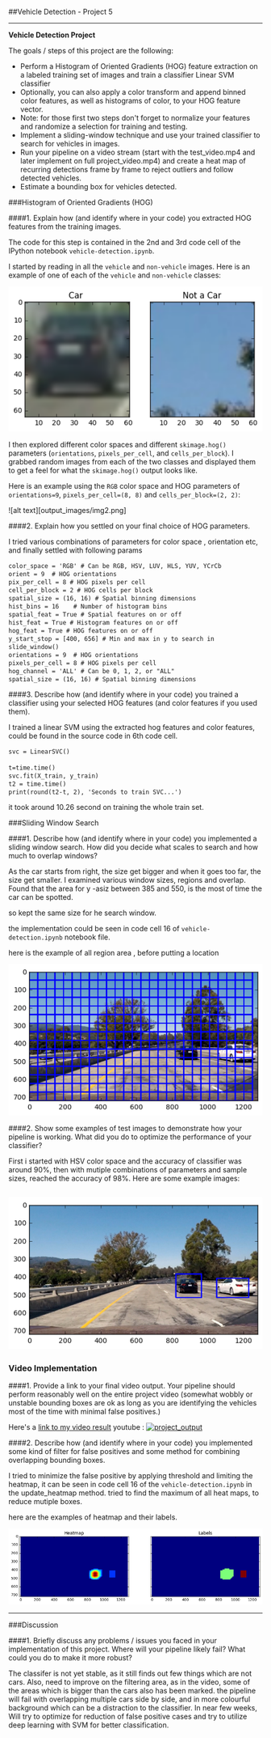 ##Vehicle Detection - Project 5


---

**Vehicle Detection Project**

The goals / steps of this project are the following:

* Perform a Histogram of Oriented Gradients (HOG) feature extraction on a labeled training set of images and train a classifier Linear SVM classifier
* Optionally, you can also apply a color transform and append binned color features, as well as histograms of color, to your HOG feature vector. 
* Note: for those first two steps don't forget to normalize your features and randomize a selection for training and testing.
* Implement a sliding-window technique and use your trained classifier to search for vehicles in images.
* Run your pipeline on a video stream (start with the test_video.mp4 and later implement on full project_video.mp4) and create a heat map of recurring detections frame by frame to reject outliers and follow detected vehicles.
* Estimate a bounding box for vehicles detected.




###Histogram of Oriented Gradients (HOG)

####1. Explain how (and identify where in your code) you extracted HOG features from the training images.

The code for this step is contained in the 2nd and 3rd code cell of the IPython notebook `vehicle-detection.ipynb`.  

I started by reading in all the `vehicle` and `non-vehicle` images.  Here is an example of one of each of the `vehicle` and `non-vehicle` classes:

![alt text](output_images/img-1.png)

I then explored different color spaces and different `skimage.hog()` parameters (`orientations`, `pixels_per_cell`, and `cells_per_block`).  I grabbed random images from each of the two classes and displayed them to get a feel for what the `skimage.hog()` output looks like.

Here is an example using the `RGB` color space and HOG parameters of `orientations=9`, `pixels_per_cell=(8, 8)` and `cells_per_block=(2, 2)`:


![alt text][output_images/img2.png]

####2. Explain how you settled on your final choice of HOG parameters.

I tried various combinations of parameters for color space , orientation etc, and finally settled with following params

```
color_space = 'RGB' # Can be RGB, HSV, LUV, HLS, YUV, YCrCb
orient = 9  # HOG orientations
pix_per_cell = 8 # HOG pixels per cell
cell_per_block = 2 # HOG cells per block
spatial_size = (16, 16) # Spatial binning dimensions
hist_bins = 16    # Number of histogram bins
spatial_feat = True # Spatial features on or off
hist_feat = True # Histogram features on or off
hog_feat = True # HOG features on or off
y_start_stop = [400, 656] # Min and max in y to search in slide_window()
orientations = 9  # HOG orientations
pixels_per_cell = 8 # HOG pixels per cell
hog_channel = 'ALL' # Can be 0, 1, 2, or "ALL"
spatial_size = (16, 16) # Spatial binning dimensions
```


####3. Describe how (and identify where in your code) you trained a classifier using your selected HOG features (and color features if you used them).

I trained a linear SVM using the extracted hog features and color features, could be found in the source code in 6th code cell.

```
svc = LinearSVC()

t=time.time()
svc.fit(X_train, y_train)
t2 = time.time()
print(round(t2-t, 2), 'Seconds to train SVC...')
```

it took around 10.26 second on training the whole train set.


###Sliding Window Search

####1. Describe how (and identify where in your code) you implemented a sliding window search.  How did you decide what scales to search and how much to overlap windows?

As the car starts from right, the size get bigger and when it goes too far, the size get smaller.
I examined various window sizes, regions and overlap. Found that the area for y -asiz between 385 and 550, is the most of time the car can be spotted.

so kept the same size for he search window.

the implementation could be seen in code cell 16 of `vehicle-detection.ipynb` notebook file.

here is the example of all region area , before putting a location


![alt text](output_images/img4.png)

####2. Show some examples of test images to demonstrate how your pipeline is working.  What did you do to optimize the performance of your classifier?

First i started with HSV color space and the accuracy of classifier was around 90%, then with mutiple combinations of parameters and sample sizes, reached the accuracy of 98%.
Here are some example images:

![alt text](output_images/img5.png)
---

### Video Implementation

####1. Provide a link to your final video output.  Your pipeline should perform reasonably well on the entire project video (somewhat wobbly or unstable bounding boxes are ok as long as you are identifying the vehicles most of the time with minimal false positives.)

Here's a [link to my video result](./project_video_output.mp4)
youtube : [![project_output](images/img5.png)](https://youtu.be/2HUcx5F7u7M)


####2. Describe how (and identify where in your code) you implemented some kind of filter for false positives and some method for combining overlapping bounding boxes.

I tried to minimize the false positive by applying threshold and limiting the heatmap, it can be seen in code cell 16 of the `vehicle-detection.ipynb` in the update_heatmap method. tried to find the maximum of all heat maps, to reduce mutiple boxes.

here are the examples of heatmap and their labels.

![alt text](output_images/img6.png)




---

###Discussion

####1. Briefly discuss any problems / issues you faced in your implementation of this project.  Where will your pipeline likely fail?  What could you do to make it more robust?

The classifer is not yet stable, as it still finds out few things which are not cars. Also, need to improve on the filtering area, as in the video, some of the areas which is bigger than the cars also has been marked. the pipeline will fail with overlapping multiple cars side by side, and in more colourful background which can be a distraction to the classifier.
In near few weeks, Will try to optimize for reduction of false positive cases and try to utilize deep learning with SVM for better classification.
